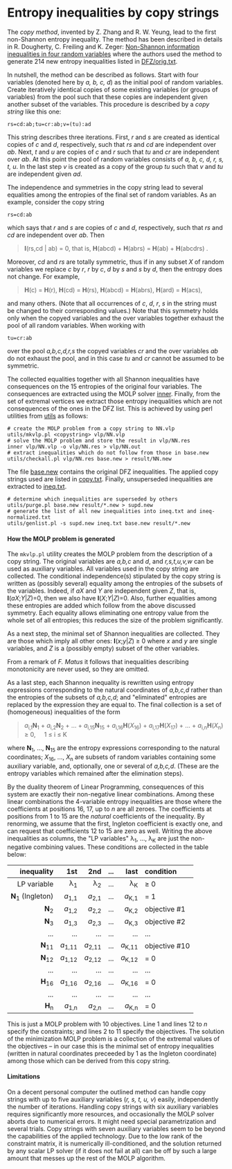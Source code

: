 Entropy inequalities by copy strings
=====================================

The *copy method*, invented by Z. Zhang and R. W. Yeung, lead to the first
non-Shannon entropy inequality. The method has been described in details in
R. Dougherty, C. Freiling and K. Zeger:
[Non-Shannon information inequalities in four random variables](http://arxiv.org/pdf/1104.3602v1)
where the authors used the method to generate 214 new entropy inequalities
listed in [DFZ/orig.txt](../DFZ/orig.txt).

In nutshell, the method can be described as follows. Start with four variables
(denoted here by *a, b, c, d*) as the initial pool of random variables. Create
iteratively 
identical copies of some existing variables (or groups of variables) from
the pool such that these copies are independent given another subset of the 
variables. This procedure is described by a *copy string* like this one:

    rs=cd:ab;tu=cr:ab;v=(tu):ad

This string describes three iterations.  First, *r* and *s* are created as
identical copies of *c* and *d*, respectively, such that *rs* and *cd* are
independent over *ab*.  Next, *t* and *u* are copies of *c* and *r* such
that *tu* and *cr* are independent over *ab*.  At this point the pool of
random variables consists of *a, b, c, d, r, s, t, u*.  In the last step *v* is
created as a copy of the group *tu* such that *v* and *tu* are independent
given *ad*.

The independence and symmetries in the copy string lead to several equalities
among the entropies of the final set of random variables. As an example,
consider the copy string

    rs=cd:ab

which says that *r* and *s* are copies of *c* and *d*, respectively, such
that *rs* and *cd* are independent over *ab*. Then

> **I**(rs,cd | ab) = 0, that is, **H**(abcd) + **H**(abrs) = **H**(ab) +
> **H**(abcdrs) .

Moreover, *cd* and *rs* are totally symmetric, thus if in any subset *X* of
random variables we replace *c* by *r*, *r* by *c*, *d* by *s* and *s* by
*d*, then the entropy does not change. For example,

> **H**(c) = **H**(r), **H**(cd) = **H**(rs), **H**(abcd) = **H**(abrs),
> **H**(ard) = **H**(acs),

and many others. (Note that all occurrences of *c*, *d*, *r*, *s* in the 
string must be changed to their corresponding values.) Note that this
symmetry holds only when the copyed variables and the over variables
together exhaust the pool of all random variables. When working with 

    tu=cr:ab

over the pool *a,b,c,d,r,s* the copyed variables *cr* and the over variables
*ab* do not exhaust the pool, and in this case *tu* and *cr* cannot be
assumed to be symmetric.

The collected equalities together with
all Shannon inequalities have consequences on the 15 entropies of the original
four variables. The consequences are extracted using the MOLP solver 
[inner](https://github.com/lcsirmaz/inner). Finally, from the set of
extremal vertices we extract those entropy inequalities which are not 
consequences of the ones in the DFZ list. This is achieved by using perl
utilities from [utils](../utils/) as follows:

    # create the MOLP problem from a copy string to NN.vlp
    utils/mkvlp.pl <copystring> vlp/NN.vlp
    # solve the MOLP problem and store the result in vlp/NN.res
    inner vlp/NN.vlp -o vlp/NN.res > vlp/NN.out
    # extract inequalities which do not follow from those in base.new
    utils/checkall.pl vlp/NN.res base.new > result/NN.new

The file [base.new](base.new) contains the original DFZ inequalities.
The applied copy strings used are listed in [copy.txt](copy.txt).
Finally, unsuperseded inequalities are extracted to [ineq.txt](ineq.txt).

    # determine which inequalities are superseded by others
    utils/purge.pl base.new result/*.new > supd.new
    # generate the list of all new inequalities into ineq.txt and ineq-normalized.txt
    utils/genlist.pl -s supd.new ineq.txt base.new result/*.new

#### How the MOLP problem is generated

The `mkvlp.pl` utility creates the MOLP problem from the description of a
copy string. The original variables are *a,b,c* and *d*, and *r,s,t,u,v,w*
can be used as auxiliary variables. All variables used in the copy string
are collected. The conditional independence(s) stipulated by the copy string
is written as (possibly several) equality among the entropies of the subsets
of the variables. Indeed, if *aX* and *Y* are independent given *Z*, that
is, **I**(*aX*;*Y*|*Z*)=0, then we also have **I**(*X*;*Y*|*Z*)=0. Also,
further equalities among these entropies are added which follow from the
above discussed symmetry. Each equality allows eliminating one entropy 
value from the whole set of all entropies; this reduces the size of the 
problem significantly.

As a next step, the minimal set of Shannon inequalities are collected.
They are those which imply all other ones: **I**(*x*;*y*|*Z*) &ge; 0 
where *x* and *y* are single variables,
and *Z* is a (possibly empty) subset of the other variables.

From a remark
of *F. Matus* it follows that inequalities describing monotonicity are
never used, so they are omitted.

As a last step, each Shannon inequality is rewritten using entropy
expressions corresponding to the natural coordinates of *a,b,c,d* rather than
the entropies of the subsets of *a,b,c,d*; and &quot;eliminated&quot;
entropies are replaced by the expression they are equal to. The final
collection is a set of (homogeneous) inequalities of the form

> *a*<sub>i,1</sub>**N**<sub>1</sub> + *a*<sub>i,2</sub>**N**<sub>2</sub> +
> ... + *a*<sub>i,15</sub>**N**<sub>15</sub> +
> *a*<sub>i,16</sub>**H**(*X*<sub>16</sub>) +
> *a*<sub>i,17</sub>**H**(*X*<sub>17</sub>) + ... +
> *a*<sub>i,n</sub>**H**(*X*<sub>n</sub>) &ge; 0, &nbsp; &nbsp; 1 &le; i &le; K

where **N**<sub>1</sub>, ..., **N**<sub>15</sub> are the entropy expressions
corresponding to the natural coordinates; *X*<sub>16</sub>, ..., *X*<sub>n</sub> 
are subsets of random variables containing some auxiliary
variable, and, optionally, one or several of *a,b,c,d*. (These are the
entropy variables which remained after the elimination steps). 

By the duality theorem of Linear Programming, consequences of this system
are exactly their non-negative linear combinations. Among these linear
combinations the 4-variable entropy inequalities are those where the
coefficients at positions 16, 17, up to *n* are all zeroes. The coefficients at
positions from 1 to 15 are the *natural* coefficients of the
inequality. By renorming, we assume that the first, Ingleton coefficient is
exactly one, and can request that coefficients 12 to 15 are zero as well.
Writing the above inequalities as columns, the &quot;LP variables&quot; 
&lambda;<sub>1</sub>, ..., &lambda;<sub>K</sub> are just the non-negative
combining values. These conditions are collected in the table below:

| inequality   |          1st  | 2nd  | ... | last | condition  |
|---:|--------------:|-----:|:---:|-----:|:--|
| LP variable     | &lambda;<sub>1</sub> | &lambda;<sub>2</sub> | ... | &lambda;<sub>K</sub> | &ge; 0 |
|**N**<sub>1</sub> (Ingleton) |*a*<sub>1,1</sub>|*a*<sub>2,1</sub>| ... |*a*<sub>K,1</sub>| = 1 |
|**N**<sub>2</sub>|*a*<sub>1,2</sub>|*a*<sub>2,2</sub>| ... |*a*<sub>K,2</sub>| objective \#1 |
|**N**<sub>3</sub>|*a*<sub>1,3</sub>|*a*<sub>2,3</sub>| ... |*a*<sub>K,3</sub>| objective \#2 |
|...|...|...|...|...|...|
|**N**<sub>11</sub>|*a*<sub>1,11</sub>|*a*<sub>2,11</sub>| ... |*a*<sub>K,11</sub>| objective \#10 |
|**N**<sub>12</sub>|*a*<sub>1,12</sub>|*a*<sub>2,12</sub>| ... |*a*<sub>K,12</sub>| = 0 |
|...|...|...|...|...|...|
|**H**<sub>16</sub>|*a*<sub>1,16</sub>|*a*<sub>2,16</sub>| ... |*a*<sub>K,16</sub>| = 0 |
|...|...|...|...|...|...|
|**H**<sub>n</sub>|*a*<sub>1,n</sub>|*a*<sub>2,n</sub>| ... |*a*<sub>K,n</sub>| = 0 |

This is just a MOLP problem with 10 objectives.  Line 1 and lines 12 to *n*
specify the constraints; and lines 2 to 11 specify the objectives.  The
solution of the minimization MOLP problem is a collection of the extremal
values of the objectives &ndash; in our case this is the minimal set of
entropy inequalities (written in natural coordinates preceeded by 1 as the
Ingleton coordinate) among those which can be derived from this copy
string.


#### Limitations

On a decent personal computer the outlined method can handle copy strings with up to
five auxiliary variables (*r, s, t, u, v*) easily, independently the number of
iterations. Handling copy strings with six auxiliary variables requires significantly
more resources, and occasionally the MOLP solver aborts due to numerical errors. It
might need special parametrization and several trials.
Copy strings with seven auxiliary variables seem to be beyond the capabilities of the
applied technology. Due to the low rank of the constraint matrix, it is numerically
ill-conditioned, and the solution returned by any scalar LP solver (if it does not
fail at all) can be off by such a large amount that messes up the rest of the
MOLP algorithm.


